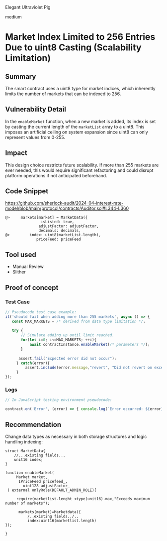 Elegant Ultraviolet Pig

medium

# Market Index Limited to 256 Entries Due to uint8 Casting (Scalability Limitation)

## Summary
The smart contract uses a uint8 type for market indices, which inherently limits the number of markets that can be indexed to 256.
## Vulnerability Detail
In the `enableMarket` function, when a new market is added, its index is set by casting the current length of the `marketList` array to a uint8. This imposes an artificial ceiling on system expansion since uint8 can only represent values from 0-255.
## Impact
This design choice restricts future scalability. If more than 255 markets are ever needed, this would require significant refactoring and could disrupt platform operations if not anticipated beforehand.
## Code Snippet
https://github.com/sherlock-audit/2024-04-interest-rate-model/blob/main/protocol/contracts/Auditor.sol#L344-L360
```solidity
@>     markets[market] = MarketData({
                isListed: true,
               adjustFactor: adjustFactor,
               decimals: decimals,
@>         index: uint8(marketList.length),
              priceFeed: priceFeed
```
## Tool used

- Manual Review
- Slither
## Proof of concept
### Test Case
```javascript
// Pseudocode test case example:
it('should fail when adding more than 255 markets', async () => {
   const MAX_MARKETS = /* derived from data type limitation */;
   
   try {
       // Simulate adding up until limit reached.
       for(let i=0; i<=MAX_MARKETS; ++i){
           await contractInstance.enableMarket(/* parameters */);
       }
       
      assert.fail("Expected error did not occur");
     } catch(error){
         assert.include(error.message,"revert", "Did not revert on exceeding max market count");
     }
});
```
### Logs
```javascript
// In JavaScript testing environment pseudocode:

contract.on('Error', (error) => { console.log(`Error occurred: ${error}`); });
```
## Recommendation
Change data types as necessary in both storage structures and logic handling indexing:
```solidity
struct MarketData{
    //...existing fields...
    unit16 index;
}

function enableMarket(
     Market market,
      IPriceFeed pricefeed_,
        uint128 adjustFactor_
 ) external onlyRole(DEFAULT_ADMIN_ROLE){
     
     require(marketlist.lenght <type(unit16).max,"Exceeds maximum number of markets");

      markets[market]=Marketdata({
          /..existing fields../..
          index:uint16(marketlist.length)
});

}
```